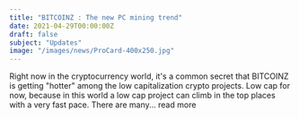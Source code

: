 ```yaml
---
title: "BITCOINZ : The new PC mining trend"
date: 2021-04-29T00:00:00Z
draft: false
subject: "Updates"
image: "/images/news/ProCard-400x250.jpg"
---
```


Right now in the cryptocurrency world, it's a common secret that BITCOINZ is getting "hotter" among the low capitalization crypto projects. Low cap for now, because in this world a low cap project can climb in the top places with a very fast pace. There are many...
read more
